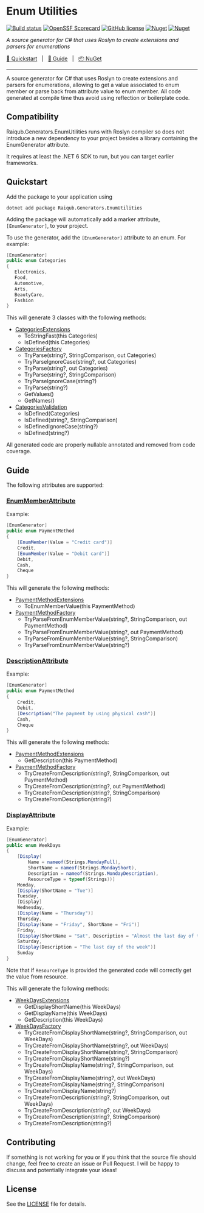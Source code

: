 # Enum Utilities

[![Build status](https://github.com/skarllot/EnumUtilities/actions/workflows/dotnet.yml/badge.svg?branch=main)](https://github.com/skarllot/EnumUtilities/actions)
[![OpenSSF Scorecard](https://api.securityscorecards.dev/projects/github.com/skarllot/EnumUtilities/badge)](https://securityscorecards.dev/viewer/?uri=github.com/skarllot/EnumUtilities)
[![GitHub license](https://img.shields.io/badge/license-MIT-blue.svg?style=flat-square)](https://raw.githubusercontent.com/EngRajabi/Enum.Source.Generator/master/LICENSE)
[![Nuget](https://img.shields.io/nuget/v/Raiqub.Generators.EnumUtilities)](https://www.nuget.org/packages/Raiqub.Generators.EnumUtilities)
[![Nuget](https://img.shields.io/nuget/dt/Raiqub.Generators.EnumUtilities?label=Nuget.org%20Downloads&style=flat-square&color=blue)](https://www.nuget.org/packages/Raiqub.Generators.EnumUtilities)

_A source generator for C# that uses Roslyn to create extensions and parsers for enumerations_

[🏃 Quickstart](#quickstart) &nbsp; | &nbsp; [📗 Guide](#guide) &nbsp; | &nbsp; [📦 NuGet](https://www.nuget.org/packages/Raiqub.Generators.EnumUtilities)

<hr />

A source generator for C# that uses Roslyn to create extensions and parsers for enumerations, allowing to get a value associated to enum member or parse back from attribute value to enum member. All code generated at compile time thus avoid using reflection or boilerplate code.

## Compatibility

Raiqub.Generators.EnumUtilities runs with Roslyn compiler so does not introduce a new dependency to your project besides a library containing the EnumGenerator attribute.

It requires at least the .NET 6 SDK to run, but you can target earlier frameworks.

## Quickstart

Add the package to your application using

```shell
dotnet add package Raiqub.Generators.EnumUtilities
```

Adding the package will automatically add a marker attribute, `[EnumGenerator]`, to your project.

To use the generator, add the `[EnumGenerator]` attribute to an enum. For example:
 ```csharp
[EnumGenerator]
public enum Categories
{
    Electronics,
    Food,
    Automotive,
    Arts,
    BeautyCare,
    Fashion
}
```

This will generate 3 classes with the following methods:
- [CategoriesExtensions](./tests/EnumUtilities.IntegrationTests/Generated/Raiqub.Generators.EnumUtilities/Raiqub.Generators.EnumUtilities.EnumUtilitiesGenerator/Raiqub.Generators.EnumUtilities.IntegrationTests.Models.CategoriesExtensions.g.cs)
  - ToStringFast(this Categories)
  - IsDefined(this Categories)
- [CategoriesFactory](./tests/EnumUtilities.IntegrationTests/Generated/Raiqub.Generators.EnumUtilities/Raiqub.Generators.EnumUtilities.EnumUtilitiesGenerator/Raiqub.Generators.EnumUtilities.IntegrationTests.Models.CategoriesFactory.g.cs)
  - TryParse(string?, StringComparison, out Categories)
  - TryParseIgnoreCase(string?, out Categories)
  - TryParse(string?, out Categories)
  - TryParse(string?, StringComparison)
  - TryParseIgnoreCase(string?)
  - TryParse(string?)
  - GetValues()
  - GetNames()
- [CategoriesValidation](./tests/EnumUtilities.IntegrationTests/Generated/Raiqub.Generators.EnumUtilities/Raiqub.Generators.EnumUtilities.EnumUtilitiesGenerator/Raiqub.Generators.EnumUtilities.IntegrationTests.Models.CategoriesValidation.g.cs)
  - IsDefined(Categories)
  - IsDefined(string?, StringComparison)
  - IsDefinedIgnoreCase(string?)
  - IsDefined(string?)

All generated code are properly nullable annotated and removed from code coverage.

## Guide
The following attributes are supported:

### [EnumMemberAttribute](https://learn.microsoft.com/en-us/dotnet/api/system.runtime.serialization.enummemberattribute)

Example:

```csharp
[EnumGenerator]
public enum PaymentMethod
{
    [EnumMember(Value = "Credit card")]
    Credit,
    [EnumMember(Value = "Debit card")]
    Debit,
    Cash,
    Cheque
}
```

This will generate the following methods:
- [PaymentMethodExtensions](./tests/EnumUtilities.IntegrationTests/Generated/Raiqub.Generators.EnumUtilities/Raiqub.Generators.EnumUtilities.EnumUtilitiesGenerator/Raiqub.Generators.EnumUtilities.IntegrationTests.Models.PaymentMethodExtensions.g.cs)
  - ToEnumMemberValue(this PaymentMethod)
- [PaymentMethodFactory](./tests/EnumUtilities.IntegrationTests/Generated/Raiqub.Generators.EnumUtilities/Raiqub.Generators.EnumUtilities.EnumUtilitiesGenerator/Raiqub.Generators.EnumUtilities.IntegrationTests.Models.PaymentMethodFactory.g.cs)
  - TryParseFromEnumMemberValue(string?, StringComparison, out PaymentMethod)
  - TryParseFromEnumMemberValue(string?, out PaymentMethod)
  - TryParseFromEnumMemberValue(string?, StringComparison)
  - TryParseFromEnumMemberValue(string?)

### [DescriptionAttribute](https://learn.microsoft.com/en-us/dotnet/api/system.componentmodel.descriptionattribute)

Example:

```csharp
[EnumGenerator]
public enum PaymentMethod
{
    Credit,
    Debit,
    [Description("The payment by using physical cash")]
    Cash,
    Cheque
}
```

This will generate the following methods:
- [PaymentMethodExtensions](./tests/EnumUtilities.IntegrationTests/Generated/Raiqub.Generators.EnumUtilities/Raiqub.Generators.EnumUtilities.EnumUtilitiesGenerator/Raiqub.Generators.EnumUtilities.IntegrationTests.Models.PaymentMethodExtensions.g.cs)
  - GetDescription(this PaymentMethod)
- [PaymentMethodFactory](./tests/EnumUtilities.IntegrationTests/Generated/Raiqub.Generators.EnumUtilities/Raiqub.Generators.EnumUtilities.EnumUtilitiesGenerator/Raiqub.Generators.EnumUtilities.IntegrationTests.Models.PaymentMethodFactory.g.cs)
  - TryCreateFromDescription(string?, StringComparison, out PaymentMethod)
  - TryCreateFromDescription(string?, out PaymentMethod)
  - TryCreateFromDescription(string?, StringComparison)
  - TryCreateFromDescription(string?)

### [DisplayAttribute](https://learn.microsoft.com/en-us/dotnet/api/system.componentmodel.dataannotations.displayattribute)

Example:

```csharp
[EnumGenerator]
public enum WeekDays
{
    [Display(
        Name = nameof(Strings.MondayFull),
        ShortName = nameof(Strings.MondayShort),
        Description = nameof(Strings.MondayDescription),
        ResourceType = typeof(Strings))]
    Monday,
    [Display(ShortName = "Tue")]
    Tuesday,
    [Display]
    Wednesday,
    [Display(Name = "Thursday")]
    Thursday,
    [Display(Name = "Friday", ShortName = "Fri")]
    Friday,
    [Display(ShortName = "Sat", Description = "Almost the last day of the week")]
    Saturday,
    [Display(Description = "The last day of the week")]
    Sunday
}
```

Note that if `ResourceType` is provided the generated code will correctly get the value from resource.

This will generate the following methods:
- [WeekDaysExtensions](./tests/EnumUtilities.IntegrationTests/Generated/Raiqub.Generators.EnumUtilities/Raiqub.Generators.EnumUtilities.EnumUtilitiesGenerator/Raiqub.Generators.EnumUtilities.IntegrationTests.Models.WeekDaysExtensions.g.cs)
  - GetDisplayShortName(this WeekDays)
  - GetDisplayName(this WeekDays)
  - GetDescription(this WeekDays)
- [WeekDaysFactory](./tests/EnumUtilities.IntegrationTests/Generated/Raiqub.Generators.EnumUtilities/Raiqub.Generators.EnumUtilities.EnumUtilitiesGenerator/Raiqub.Generators.EnumUtilities.IntegrationTests.Models.WeekDaysFactory.g.cs)
  - TryCreateFromDisplayShortName(string?, StringComparison, out WeekDays)
  - TryCreateFromDisplayShortName(string?, out WeekDays)
  - TryCreateFromDisplayShortName(string?, StringComparison)
  - TryCreateFromDisplayShortName(string?)
  - TryCreateFromDisplayName(string?, StringComparison, out WeekDays)
  - TryCreateFromDisplayName(string?, out WeekDays)
  - TryCreateFromDisplayName(string?, StringComparison)
  - TryCreateFromDisplayName(string?)
  - TryCreateFromDescription(string?, StringComparison, out WeekDays)
  - TryCreateFromDescription(string?, out WeekDays)
  - TryCreateFromDescription(string?, StringComparison)
  - TryCreateFromDescription(string?)

## Contributing

If something is not working for you or if you think that the source file
should change, feel free to create an issue or Pull Request.
I will be happy to discuss and potentially integrate your ideas!

## License

See the [LICENSE](./LICENSE) file for details.
